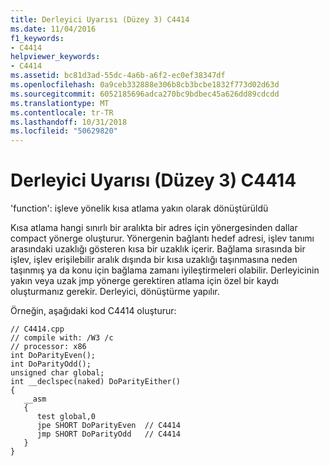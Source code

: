 ```yaml
---
title: Derleyici Uyarısı (Düzey 3) C4414
ms.date: 11/04/2016
f1_keywords:
- C4414
helpviewer_keywords:
- C4414
ms.assetid: bc81d3ad-55dc-4a6b-a6f2-ec0ef38347df
ms.openlocfilehash: 0a9ceb332888e306b8cb3bcbe1832f773d02d63d
ms.sourcegitcommit: 6052185696adca270bc9bdbec45a626dd89cdcdd
ms.translationtype: MT
ms.contentlocale: tr-TR
ms.lasthandoff: 10/31/2018
ms.locfileid: "50629820"
---
```

# <a name="compiler-warning-level-3-c4414"></a>Derleyici Uyarısı (Düzey 3) C4414

'function': işleve yönelik kısa atlama yakın olarak dönüştürüldü

Kısa atlama hangi sınırlı bir aralıkta bir adres için yönergesinden dallar compact yönerge oluşturur. Yönergenin bağlantı hedef adresi, işlev tanımı arasındaki uzaklığı gösteren kısa bir uzaklık içerir. Bağlama sırasında bir işlev, işlev erişilebilir aralık dışında bir kısa uzaklığı taşınmasına neden taşınmış ya da konu için bağlama zamanı iyileştirmeleri olabilir. Derleyicinin yakın veya uzak jmp yönerge gerektiren atlama için özel bir kaydı oluşturmanız gerekir. Derleyici, dönüştürme yapılır.

Örneğin, aşağıdaki kod C4414 oluşturur:

```
// C4414.cpp
// compile with: /W3 /c
// processor: x86
int DoParityEven();
int DoParityOdd();
unsigned char global;
int __declspec(naked) DoParityEither()
{
   __asm
   {
      test global,0
      jpe SHORT DoParityEven  // C4414
      jmp SHORT DoParityOdd   // C4414
   }
}
```